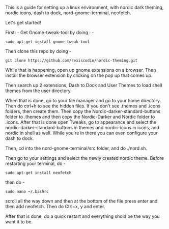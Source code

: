 This is a guide for setting up a linux environment, with nordic dark theming, nordic icons, dash to dock, nord-gnome-terminal, neofetch.

Let's get started!

First: - Get Gnome-tweak-tool by doing : -

```
sudo apt-get install gnome-tweak-tool
```

Then clone this repo by doing -

```
git clone https://github.com/rexiscodin/nordic-theming.git
```

While that is happening, open up gnome extensions on a browser. Then install the browser extension by clicking on the pop up that comes up.

Then search up 2 extensions, Dash to Dock and User Themes to load shell themes from the user directory.

When that is done, go to your file manager and go to your home directory. Then do ctrl+h to see the hidden files. If you don't see .themes and .icons folders, then create them. Then copy the Nordic-darker-standard-buttons folder to .themes and then copy the Nordic-Darker and Nordic folder to .icons. After that is done open Tweaks, go to appearance and select the nordic-darker-standard-buttons in themes and nordic-icons in icons, and nordic in shell as well. While you're in there you can even configure your dash to dock.

Then, cd into the nord-gnome-terminal/src folder, and do ./nord.sh.

Then go to your settings and select the newly created nordic theme. Before restarting your terminal, do -

```
sudo apt-get install neofetch
```

then do -

```
sudo nano ~/.bashrc
```

scroll all the way down and then at the bottom of the file press enter and then add neofetch. Then do Ctrl+x, y and enter.

After that is done, do a quick restart and everything shold be the way you want it to be.
